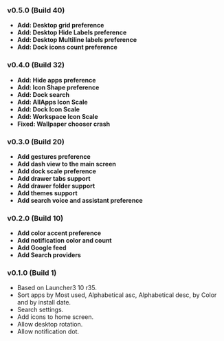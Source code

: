 ### v0.5.0 (Build 40)
* **Add: Desktop grid preference**
* **Add: Desktop Hide Labels preference**
* **Add: Desktop Multiline labels preference**
* **Add: Dock icons count preference**

### v0.4.0 (Build 32)
* **Add: Hide apps preference**
* **Add: Icon Shape preference**
* **Add: Dock search** 
* **Add: AllApps Icon Scale**
* **Add: Dock Icon Scale**
* **Add: Workspace Icon Scale**
* **Fixed: Wallpaper chooser crash**

### v0.3.0 (Build 20)
* **Add gestures preference**
* **Add dash view to the main screen**
* **Add dock scale preference**
* **Add drawer tabs support**
* **Add drawer folder support**
* **Add themes support**
* **Add search voice and assistant preference**

### v0.2.0 (Build 10)
* **Add color accent preference**
* **Add notification color and count**
* **Add Google feed**
* **Add Search providers**

### v0.1.0 (Build 1)
* Based on Launcher3 10 r35.
* Sort apps by Most used, Alphabetical asc, Alphabetical desc, by Color and by install date.
* Search settings.
* Add icons to home screen.
* Allow desktop rotation.
* Allow notification dot.
